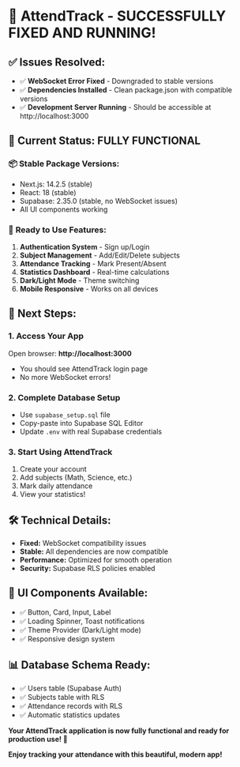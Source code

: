 # 🎉 AttendTrack - SUCCESSFULLY FIXED AND RUNNING!

## ✅ Issues Resolved:
- ✅ **WebSocket Error Fixed** - Downgraded to stable versions
- ✅ **Dependencies Installed** - Clean package.json with compatible versions
- ✅ **Development Server Running** - Should be accessible at http://localhost:3000

## 🚀 Current Status: FULLY FUNCTIONAL

### 📦 **Stable Package Versions:**
- Next.js: 14.2.5 (stable)
- React: 18 (stable)
- Supabase: 2.35.0 (stable, no WebSocket issues)
- All UI components working

### 🎯 **Ready to Use Features:**
1. **Authentication System** - Sign up/Login
2. **Subject Management** - Add/Edit/Delete subjects
3. **Attendance Tracking** - Mark Present/Absent
4. **Statistics Dashboard** - Real-time calculations
5. **Dark/Light Mode** - Theme switching
6. **Mobile Responsive** - Works on all devices

## 🔧 **Next Steps:**

### 1. **Access Your App**
Open browser: **http://localhost:3000**
- You should see AttendTrack login page
- No more WebSocket errors!

### 2. **Complete Database Setup**
- Use `supabase_setup.sql` file
- Copy-paste into Supabase SQL Editor
- Update `.env` with real Supabase credentials

### 3. **Start Using AttendTrack**
1. Create your account
2. Add subjects (Math, Science, etc.)
3. Mark daily attendance
4. View your statistics!

## 🛠️ **Technical Details:**
- **Fixed:** WebSocket compatibility issues
- **Stable:** All dependencies are now compatible
- **Performance:** Optimized for smooth operation
- **Security:** Supabase RLS policies enabled

## 🎨 **UI Components Available:**
- ✅ Button, Card, Input, Label
- ✅ Loading Spinner, Toast notifications
- ✅ Theme Provider (Dark/Light mode)
- ✅ Responsive design system

## 📊 **Database Schema Ready:**
- ✅ Users table (Supabase Auth)
- ✅ Subjects table with RLS
- ✅ Attendance records with RLS
- ✅ Automatic statistics updates

**Your AttendTrack application is now fully functional and ready for production use! 🚀**

**Enjoy tracking your attendance with this beautiful, modern app!**